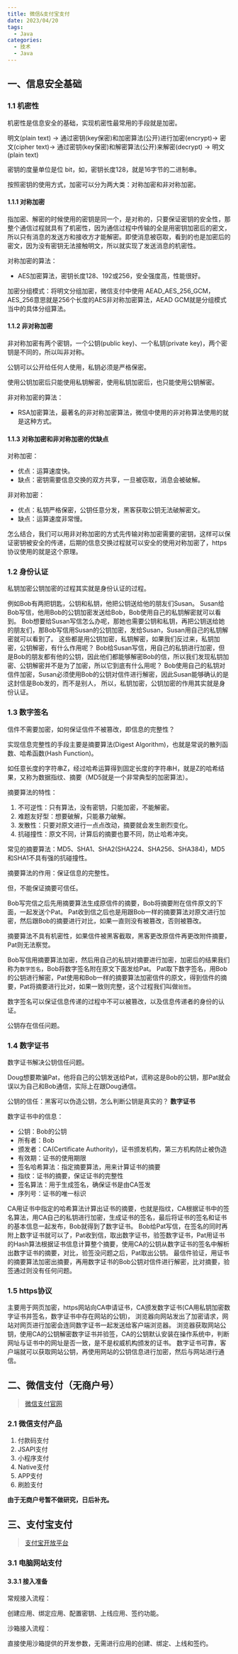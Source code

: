 ```yaml
---
title: 微信&支付宝支付
date: 2023/04/20
tags:
  - Java
categories:
  - 技术
  - Java
---
```


## 一、信息安全基础

### 1.1 机密性

机密性是信息安全的基础，实现机密性最常用的手段就是加密。

明文(plain text) -> 通过密钥(key保密)和加密算法(公开)进行加密(encrypt)-> 密文(cipher text)-> 通过密钥(key保密)和解密算法(公开)来解密(decrypt) -> 明文(plain text)

密钥的度量单位是位 bit，如，密钥长度128，就是16字节的二进制串。

按照密钥的使用方式，加密可以分为两大类：对称加密和非对称加密。

#### 1.1.1 对称加密

指加密、解密的时候使用的密钥是同一个，是对称的，只要保证密钥的安全性，那整个通信过程就具有了机密性，因为通信过程中传输的全是用密钥加密后的密文，所以只有消息的发送方和接收方才能解密。即使消息被窃取，看到的也是加密后的密文，因为没有密钥无法接触明文，所以就实现了发送消息的机密性。

对称加密的算法：
 - AES加密算法，密钥长度128、192或256，安全强度高，性能很好。 

加密分组模式：将明文分组加密，微信支付中使用 AEAD_AES_256_GCM，AES_256意思就是256个长度的AES非对称加密算法，AEAD GCM就是分组模式当中的具体分组算法。

#### 1.1.2 非对称加密

非对称加密有两个密钥，一个公钥(public key)、一个私钥(private key)，两个密钥是不同的，所以叫非对称。

公钥可以公开给任何人使用，私钥必须是严格保密。

使用公钥加密后只能使用私钥解密，使用私钥加密后，也只能使用公钥解密。

非对称加密的算法：
  - RSA加密算法，最著名的非对称加密算法，微信中使用的非对称算法使用的就是这种方式。

#### 1.1.3 对称加密和非对称加密的优缺点

对称加密：
  - 优点：运算速度快。
  - 缺点：密钥需要信息交换的双方共享，一旦被窃取，消息会被破解。

非对称加密：
  - 优点：私钥严格保密，公钥任意分发，黑客获取公钥无法破解密文。
  - 缺点：运算速度非常慢。

怎么结合，我们可以用非对称加密的方式先传输对称加密需要的密钥，这样可以保证密钥被安全的传递，后期的信息交换过程就可以安全的使用对称加密了，https协议使用的就是这个原理。

### 1.2 身份认证

私钥加密公钥加密的过程其实就是身份认证的过程。

例如Bob有两把钥匙，公钥和私钥，他把公钥送给他的朋友们Susan。
Susan给Bob写信，他用Bob的公钥加密发送给Bob，Bob使用自己的私钥解密就可以看到。
Bob想要给Susan写信怎么办呢，那她也需要公钥和私钥，再把公钥送给她的朋友们，那Bob写信用Susan的公钥加密，发给Susan，Susan用自己的私钥解密就可以看到了。
这些都是用公钥加密，私钥解密，如果我们反过来，私钥加密，公钥解密，有什么作用呢？
Bob给Susan写信，用自己的私钥进行加密，但是Bob的朋友都有他的公钥，因此他们都能够解密Bob的信，所以我们发现私钥加密、公钥解密并不是为了加密，所以它到底有什么用呢？
Bob使用自己的私钥对信件加密，Susan必须使用Bob的公钥对信件进行解密，因此Susan能够确认的是这封信是Bob发的，而不是别人，
所以，私钥加密，公钥加密的作用其实就是身份认证。

### 1.3 数字签名

信件不需要加密，如何保证信件不被篡改，即信息的完整性？

实现信息完整性的手段主要是摘要算法(Digest Algorithm)，也就是常说的散列函数、哈希函数(Hash Function)。

如任意长度的字符串Z，经过哈希运算得到固定长度的字符串H，就是Z的哈希结果，又称为数据指纹、摘要（MD5就是一个非常典型的加密算法）。

摘要算法的特性：
  1. 不可逆性：只有算法，没有密钥，只能加密，不能解密。
  2. 难题友好型：想要破解，只能暴力破解。
  3. 发散性：只要对原文进行一点点改动，摘要就会发生剧烈变化。
  4. 抗碰撞性：原文不同，计算后的摘要也要不同，防止哈希冲突。

常见的摘要算法：MD5、SHA1、SHA2(SHA224、SHA256、SHA384)，MD5和SHA1不具有强的抗碰撞性。

摘要算法的作用：保证信息的完整性。

但，不能保证摘要可信任。

Bob写完信之后先用摘要算法生成原信件的摘要，Bob将摘要附在信件原文的下面，一起发送个Pat。
Pat收到信之后也是用跟Bob一样的摘要算法对原文进行加密，然后跟Bob的摘要进行对比，如果一直则没有被篡改，否则被篡改。

摘要算法不具有机密性，如果信件被黑客截取，黑客更改原信件再更改附件摘要，Pat则无法察觉。

Bob写信用摘要算法加密，然后用自己的私钥对摘要进行加密，加密后的结果我们称为`数字签名`，Bob将数字签名附在原文下面发给Pat。
Pat取下数字签名，用Bob的公钥进行解密，Pat使用和Bob一样的摘要算法加密信件的原文，得到信件的摘要，Pat将摘要进行比对，如果一致则完整，这个过程我们叫做`验签`。

数字签名可以保证信息传递的过程中不可以被篡改，以及信息传递者的身份的认证。

公钥存在信任问题。

### 1.4 数字证书

数字证书解决公钥信任问题。

Doug想要欺骗Pat，他将自己的公钥发送给Pat，谎称这是Bob的公钥，那Pat就会误以为自己和Bob通信，实际上在跟Doug通信。

公钥的信任：黑客可以伪造公钥，怎么判断公钥是真实的？
**数字证书**

数字证书中的信息：
  - 公钥：Bob的公钥
  - 所有者：Bob
  - 颁发者：CA(Certificate Authority)，证书颁发机构，第三方机构防止被伪造
  - 有效期：证书的使用期限
  - 签名哈希算法：指定摘要算法，用来计算证书的摘要
  - 指纹：证书的摘要，保证证书的完整性
  - 签名算法：用于生成签名，确保证书是由CA签发
  - 序列号：证书的唯一标识

CA用证书中指定的哈希算法计算出证书的摘要，也就是指纹，CA根据证书中的签名算法，用CA自己的私钥进行加密，生成证书的签名，最后将证书的签名和证书的基本信息一起发布，Bob就得到了数字证书。
Bob给Pat写信，在签名的同时再附上数字证书就可以了，Pat收到信，取出数字证书，验签数字证书，Pat用证书的Hash算法根据证书信息计算整个摘要，使用CA的公钥从数字证书的签名中解析出数字证书的摘要，对比，验签没问题之后，Pat取出公钥。
最信件验证，用证书的摘要算法加密出摘要，再用数字证书的Bob公钥对信件进行解密，比对摘要，验签通过则没有任何问题。

### 1.5 https协议

主要用于网页加密，https网站向CA申请证书，CA颁发数字证书(CA用私钥加密数字证书并签名，数字证书中存在网站的公钥)，
浏览器向网站发出了加密请求，网站对网页进行加密会连同数字证书一起发送给客户端浏览器。
浏览器获取网站公钥，使用CA的公钥解密数字证书并验签，CA的公钥默认安装在操作系统中，判断网址与证书中的网址是否一致，是不是权威机构颁发的证书。
数字证书可靠，客户端就可以获取网站公钥，再使用网站的公钥信息进行加密，然后与网站进行通信。

## 二、微信支付（无商户号）

> [微信支付官网](https://pay.weixin.qq.com/)

### 2.1 微信支付产品

1. 付款码支付
2. JSAPI支付
3. 小程序支付
4. Native支付
5. APP支付
6. 刷脸支付

**由于无商户号暂不做研究，日后补充。**

## 三、支付宝支付

> [支付宝开放平台](https://open.alipay.com/)

### 3.1 电脑网站支付

#### 3.3.1 接入准备

常规接入流程：

创建应用、绑定应用、配置密钥、上线应用、签约功能。

沙箱接入流程：

直接使用沙箱提供的开发参数，无需进行应用的创建、绑定、上线和签约。





